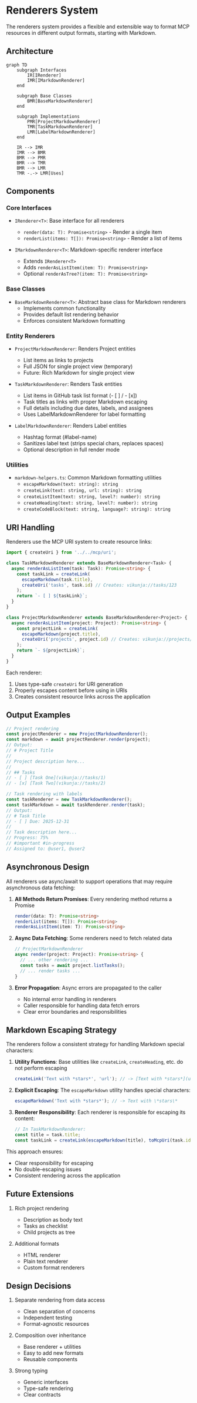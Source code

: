 # Renderers System

The renderers system provides a flexible and extensible way to format MCP resources in different output formats, starting with Markdown.

## Architecture

```mermaid
graph TD
    subgraph Interfaces
        IR[IRenderer]
        IMR[IMarkdownRenderer]
    end

    subgraph Base Classes
        BMR[BaseMarkdownRenderer]
    end

    subgraph Implementations
        PMR[ProjectMarkdownRenderer]
        TMR[TaskMarkdownRenderer]
        LMR[LabelMarkdownRenderer]
    end

    IR --> IMR
    IMR --> BMR
    BMR --> PMR
    BMR --> TMR
    BMR --> LMR
    TMR -.-> LMR[Uses]
```

## Components

### Core Interfaces

- `IRenderer<T>`: Base interface for all renderers

  - `render(data: T): Promise<string>` - Render a single item
  - `renderList(items: T[]): Promise<string>` - Render a list of items

- `IMarkdownRenderer<T>`: Markdown-specific renderer interface
  - Extends `IRenderer<T>`
  - Adds `renderAsListItem(item: T): Promise<string>`
  - Optional `renderAsTree?(item: T): Promise<string>`

### Base Classes

- `BaseMarkdownRenderer<T>`: Abstract base class for Markdown renderers
  - Implements common functionality
  - Provides default list rendering behavior
  - Enforces consistent Markdown formatting

### Entity Renderers

- `ProjectMarkdownRenderer`: Renders Project entities

  - List items as links to projects
  - Full JSON for single project view (temporary)
  - Future: Rich Markdown for single project view

- `TaskMarkdownRenderer`: Renders Task entities

  - List items in GitHub task list format (- [ ] / - [x])
  - Task titles as links with proper Markdown escaping
  - Full details including due dates, labels, and assignees
  - Uses LabelMarkdownRenderer for label formatting

- `LabelMarkdownRenderer`: Renders Label entities
  - Hashtag format (#label-name)
  - Sanitizes label text (strips special chars, replaces spaces)
  - Optional description in full render mode

### Utilities

- `markdown-helpers.ts`: Common Markdown formatting utilities
  - `escapeMarkdown(text: string): string`
  - `createLink(text: string, url: string): string`
  - `createListItem(text: string, level?: number): string`
  - `createHeading(text: string, level?: number): string`
  - `createCodeBlock(text: string, language?: string): string`

## URI Handling

Renderers use the MCP URI system to create resource links:

```typescript
import { createUri } from '../../mcp/uri';

class TaskMarkdownRenderer extends BaseMarkdownRenderer<Task> {
  async renderAsListItem(task: Task): Promise<string> {
    const taskLink = createLink(
      escapeMarkdown(task.title),
      createUri('tasks', task.id) // Creates: vikunja://tasks/123
    );
    return `- [ ] ${taskLink}`;
  }
}

class ProjectMarkdownRenderer extends BaseMarkdownRenderer<Project> {
  async renderAsListItem(project: Project): Promise<string> {
    const projectLink = createLink(
      escapeMarkdown(project.title),
      createUri('projects', project.id) // Creates: vikunja://projects/123
    );
    return `- ${projectLink}`;
  }
}
```

Each renderer:

1. Uses type-safe `createUri` for URI generation
2. Properly escapes content before using in URIs
3. Creates consistent resource links across the application

## Output Examples

```typescript
// Project rendering
const projectRenderer = new ProjectMarkdownRenderer();
const markdown = await projectRenderer.render(project);
// Output:
// # Project Title
//
// Project description here...
//
// ## Tasks
// - [ ] [Task One](vikunja://tasks/1)
// - [x] [Task Two](vikunja://tasks/2)

// Task rendering with labels
const taskRenderer = new TaskMarkdownRenderer();
const taskMarkdown = await taskRenderer.render(task);
// Output:
// # Task Title
// - [ ] Due: 2025-12-31
//
// Task description here...
// Progress: 75%
// #important #in-progress
// Assigned to: @user1, @user2
```

## Asynchronous Design

All renderers use async/await to support operations that may require asynchronous data fetching:

1. **All Methods Return Promises**: Every rendering method returns a Promise

   ```typescript
   render(data: T): Promise<string>
   renderList(items: T[]): Promise<string>
   renderAsListItem(item: T): Promise<string>
   ```

2. **Async Data Fetching**: Some renderers need to fetch related data

   ```typescript
   // ProjectMarkdownRenderer
   async render(project: Project): Promise<string> {
     // ... other rendering ...
     const tasks = await project.listTasks();
     // ... render tasks ...
   }
   ```

3. **Error Propagation**: Async errors are propagated to the caller
   - No internal error handling in renderers
   - Caller responsible for handling data fetch errors
   - Clear error boundaries and responsibilities

## Markdown Escaping Strategy

The renderers follow a consistent strategy for handling Markdown special characters:

1. **Utility Functions**: Base utilities like `createLink`, `createHeading`, etc. do not perform escaping

   ```typescript
   createLink('Text with *stars*', 'url'); // -> [Text with *stars*](url)
   ```

2. **Explicit Escaping**: The `escapeMarkdown` utility handles special characters:

   ```typescript
   escapeMarkdown('Text with *stars*'); // -> Text with \*stars\*
   ```

3. **Renderer Responsibility**: Each renderer is responsible for escaping its content:
   ```typescript
   // In TaskMarkdownRenderer:
   const title = task.title;
   const taskLink = createLink(escapeMarkdown(title), toMcpUri(task.id));
   ```

This approach ensures:

- Clear responsibility for escaping
- No double-escaping issues
- Consistent rendering across the application

## Future Extensions

1. Rich project rendering

   - Description as body text
   - Tasks as checklist
   - Child projects as tree

2. Additional formats
   - HTML renderer
   - Plain text renderer
   - Custom format renderers

## Design Decisions

1. Separate rendering from data access

   - Clean separation of concerns
   - Independent testing
   - Format-agnostic resources

2. Composition over inheritance

   - Base renderer + utilities
   - Easy to add new formats
   - Reusable components

3. Strong typing
   - Generic interfaces
   - Type-safe rendering
   - Clear contracts
